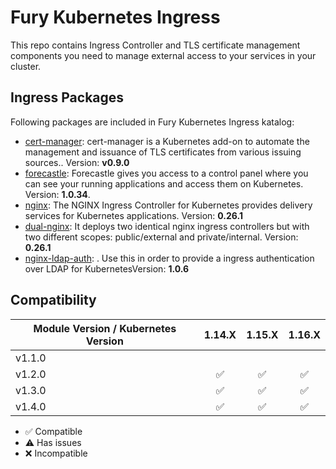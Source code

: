 # Fury Kubernetes Ingress

This repo contains Ingress Controller and TLS certificate management components you need to manage external access to 
your services in your cluster.

## Ingress Packages

Following packages are included in Fury Kubernetes Ingress katalog:

- [cert-manager](katalog/cert-manager): cert-manager is a Kubernetes
add-on to automate the management and issuance of TLS certificates
from various issuing sources.. Version: **v0.9.0**
- [forecastle](katalog/forecastle): Forecastle gives you access to a control
panel where you can see your running applications and access them
on Kubernetes. Version: **1.0.34**.
- [nginx](katalog/nginx): The NGINX Ingress Controller for Kubernetes
provides delivery services for Kubernetes applications. Version: **0.26.1**
- [dual-nginx](katalog/dual-nginx): It deploys two identical nginx ingress controllers
but with two different scopes: public/external and private/internal. Version: **0.26.1**
- [nginx-ldap-auth](katalog/nginx-ldap-auth): . Use this in order to provide a ingress authentication over LDAP for 
KubernetesVersion: **1.0.6**


## Compatibility

| Module Version / Kubernetes Version | 1.14.X             | 1.15.X             | 1.16.X             |
|-------------------------------------|:------------------:|:------------------:|:------------------:|
| v1.1.0                              |                    |                    |                    |
| v1.2.0                              | :white_check_mark: | :white_check_mark: | :white_check_mark: |
| v1.3.0                              | :white_check_mark: | :white_check_mark: | :white_check_mark: |
| v1.4.0                              | :white_check_mark: | :white_check_mark: | :white_check_mark: |

- :white_check_mark: Compatible
- :warning: Has issues
- :x: Incompatible
